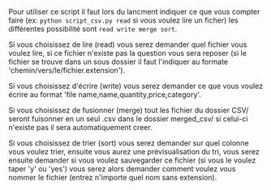 Pour utiliser ce script il faut lors du lancment indiquer ce que vous compter faire (ex: ``python script_csv.py read`` si vous voulez lire un ficher) les différentes possibilité sont ``read write merge sort``.

Si vous choisissez de lire (read) vous serez demander quel fichier vous voulez lire, 
si ce fichier n'existe pas la question vous sera reposer 
(si le fichier se trouve dans un sous dossier il faut l'indiquer au formate 'chemin/vers/le/fichier.extension').

Si vous choisissez d'écrire (write) vous serez demander ce que vous voulez écrire au format 'file name,name,quantity,price,category'.

Si vous choisissez de fusionner (merge) tout les fichier du dossier CSV/ seront fuisonner en un seul .csv dans le dossier merged_csv/ si celui-ci n'existe pas il sera automatiquement creer.

Si vous choisissez de trier (sort) vous serez demander sur quel colonne vous voulez trier, ensuite vous aurez une prévisualisation du tri, 
vous serez ensuite demander si vous voulez sauvegarder ce fichier (si vous le voulez taper 'y' ou 'yes') 
vous serez alors demander comment voulez vous nommer le fichier (entrez n'importe quel nom sans extension).
